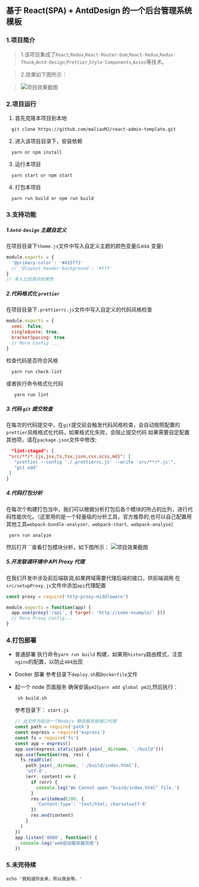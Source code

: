 ## 基于 React(SPA) + AntdDesign 的一个后台管理系统模板

### 1.项目简介

> 1.该项目集成了`React`,`Redux`,`React-Router-Dom`,`React-Redux`,`Redux-Thunk`,`Antd-Design`,`Prettier`,`Style-Components`,`Axios`等技术。

> 2.效果如下图所示：

> ![项目效果截图](https://github.com/maliaoMJ/react-admin-template/blob/master/demos/11.png)

### 2.项目运行

1. 首先克隆本项目到本地

```shell
  git clone https://github.com/maliaoMJ/react-admin-template.git
```

2.  进入该项目目录下，安装依赖

```shell
  yarn or npm install
```

3. 运行本项目

```shell
  yarn start or npm start
```

4.  打包本项目

```shell
  yarn run build or npm run build
```

### 3.支持功能

##### 1.`Antd-Design` 主题自定义

在项目目录下`theme.js`文件中写入自定义主题的颜色变量(Less 变量)

```javascript
module.exports = {
  '@primary-color': '#415ff3'
  // '@layout-header-background': '#fff'
}
// 本人比较喜欢的紫色
```

##### 2.代码格式化 `prettier`

在项目目录下`.prettierrc.js`文件中写入自定义的代码风格检查

```javascript
module.exports = {
  semi: false,
  singleQuote: true,
  bracketSpacing: true
  // More Config ...
}
```

检查代码是否符合风格

```shell
  yarn run check-lint
```

或者执行命令格式化代码

```shell
   yarn run lint
```

##### 3.代码 `git` 提交检查

在每次的代码提交中，在`git`提交前会触发代码风格检查，会自动按照配置的`prettier`风格格式化代码，如果格式化失败，会阻止提交代码
如果需要自定配置其他项，请在`package.json`文件中修改:

```json
  "lint-staged": {
 "src/**/*.{js,jsx,ts,tsx,json,css,scss,md}": [
   "prettier --config './.prettierrc.js' --write 'src/**/*.js'",
   "git add"
 ]
}
```

##### 4.代码打包分析

在每次个构建打包当中，我们可以根据分析打包后各个模块的所占的比列，进行代码性能优化。（这里用的是一个轻量级的分析工具，官方推荐的,也可以自己配置用其他工具`webpack-bundle-analyzer、webpack-chart、webpack-analyse`）

```shell
 yarn run analyze
```

然后打开 ``查看打包模块分析，如下图所示：
![项目效果截图](https://github.com/maliaoMJ/react-admin-template/blob/master/demos/22.png)

##### 5.开发联调环境中 API Proxy 代理

在我们开发中涉及前后端联调,如果跨域需要代理后端的接口，供前端调用
在`src/setupProxy.js`文件中添加`api`代理配置

```javascript
const proxy = require('http-proxy-middleware')

module.exports = function(app) {
  app.use(proxy('/api', { target: 'http://some-example/' }))
  // More Proxy Config...
}
```

### 4.打包部署

- 普通部署
  执行命令`yarn run build` 构建，如果用`history`路由模式，注意`nginx`的配置，以防止`404`出现
- Docker 部署
  参考目录下`deploy.sh`和`Dockerfile`文件
- 起一个 node 页面服务
  确保安装`pm2`(`yarn add global pm2`),然后执行：

  ```
   sh build.sh
  ```

  参考目录下： `start.js`

  ```javascript
  // 此文件为启动一个Nodejs 静态服务做端口代理
  const path = require('path')
  const express = require('express')
  const fs = require('fs')
  const app = express()
  app.use(express.static(path.join(__dirname, './build')))
  app.use(function(req, res) {
    fs.readFile(
      path.join(__dirname, './build/index.html'),
      'utf-8',
      (err, content) => {
        if (err) {
          console.log('We Cannot open "buind/index.html" file.')
        }
        res.writeHead(200, {
          'Content-Type': 'text/html; charset=utf-8'
        })
        res.end(content)
      }
    )
  })
  app.listen('8080', function() {
    console.log('web启动服务器完成')
  })
  ```

### 5.未完待续

```shell
echo '我知道你会来，所以我会等。'
```
